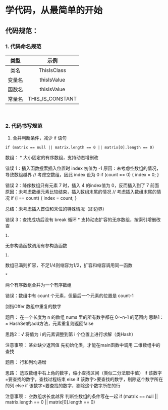 # **学代码，从最简单的开始**

## **代码规范**：

### **1. 代码命名规范**

|类型|示例|
|:--:|:--------:|
|类名|ThisIsClass|
|变量名|thisIsValue|
|函数名|thisIsValue|
|常量名|THIS_IS_CONSTANT|

<br>

### **2. 代码书写规范**

1. 合并判断条件，减少 if 语句
```
if (matrix == null || matrix.length == 0 || matrix[0].length == 0)
```


数组：
	* 
大小固定的有序数组，支持动态增删改

错误 1：插入函数搜索插入位置时 index 初值为 -1
原因：未考虑空数组的情况，导致数组越界
// 考虑空数组，因此 index 设为 0
if (count == 0) {
    index = 0;
}

错误 2：降序数组只有元素 7 时，插入 4 的index值为 0，反而插入到了 7 前面
原因：未考虑数组元素比较结束，插入数组末尾的情况
// 考虑插入数组末尾的情况
if (i == count) {
    index = count;
}

总结：未考虑插入首位和末位的特殊情况（即边界）


错误 3：查找成功后没有 break 循环
	* 
支持动态扩容的无序数组，按索引增删改查


	1. 
无参构造函数调用有参构造函数



	1. 
数组已满则扩容，不足1/4则缩容为1/2，扩容和缩容调用同一函数


	* 
两个有序数组合并为一个有序数组

错误：数组中有 count 个元素，但最后一个元素的位置是 count-1


剑指Offer
数组中重复的数字

题目：
在一个长度为 n 的数组 nums 里的所有数字都在 0～n-1 的范围内
思路1：×
HashSet的add方法，元素重复则返回false

思路2：√
将值为 i 的元素调整到第 i 个位置上进行求解（类Hash）

注意事项：
某处缺少返回值
先初始化类，才能在main函数中调用
二维数组中的查找

题目：
行和列均递增

思路：
选取数组中右上角的数字，缩小查找区间（类似二分法取中值）
if 该数字=要查找的数字，查找过程结束
else if 该数字>要查找的数字，剔除这个数字所在的列
else if 该数字<要查找的数字，剔除这个数字所在的行

注意事项：
空数组求长度越界
判断空数组的条件写在一起
if (matrix == null || matrix.length == 0 || matrix[0].length == 0)

